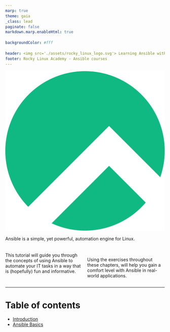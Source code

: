 ```yaml
---
marp: true
theme: gaia
_class: lead
paginate: false
markdown.marp.enableHtml: true

backgroundColor: #fff

header: <img src='./assets/rocky_linux_logo.svg'> Learning Ansible with Rocky | Introduction
footer: Rocky Linux Academy - Ansible courses
---
```

<style>
img[alt~="center"] {
  display: block;
  margin: 0 auto;
}
blockquote {
  background: #ffedcc;
  border-left: 10px solid #d1bf9d;
  margin: 1.5em 10px;
  padding: 0.5em 10px;
}
blockquote:before{
  content: unset;
}
blockquote:after{
  content: unset;
}
header {
    display: grid;
    grid-template-columns: 1fr max-content;
    background-color: #10b981;
    align-content: right;
    color: white;
    font-size: 1em;
    padding: 20px;
}
footer {
    display: grid;
    grid-template-columns: 1fr max-content;
    background-color: #10b981;
    align-content: right;
    color: white;
}

div.twocols {
  margin-top: 35px;
  column-count: 2;
}
div.twocols p:first-child,
div.twocols h1:first-child,
div.twocols h2:first-child,
div.twocols ul:first-child,
div.twocols ul li:first-child,
div.twocols ul li p:first-child {
  margin-top: 0 !important;
}
div.twocols p.break {
  break-before: column;
  margin-top: 0;
}

</style>

![right:20% w:100](./assets/rocky_linux_logo.svg)

Ansible is a simple, yet powerful, automation engine for Linux.

<div class="twocols">

This tutorial will guide you through the concepts of using Ansible to automate your IT tasks in a way that is (hopefully) fun and informative. 

<p class="break"></p>

Using the exercises throughout these chapters, will help you gain a comfort level with Ansible in real-world applications.

</div>

---

# Table of contents

* [Introduction](./Learning_Ansible_with_Rocky-0-Introduction.html)
* [Ansible Basics](./Learning_Ansible_with_Rocky-1-Ansible_Basics.html)
